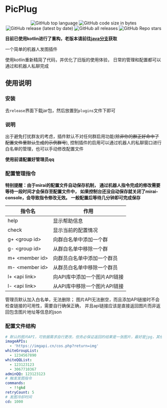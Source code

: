 # PicPlug

<p align="center">  
<img alt="GitHub top language" src="https://img.shields.io/github/languages/top/VatinaCharo/PicPlug?style=plastic">
<img alt="GitHub code size in bytes" src="https://img.shields.io/github/languages/code-size/VatinaCharo/PicPlug">
<img alt="GitHub release (latest by date)" src="https://img.shields.io/github/v/release/VatinaCharo/PicPlug">
<img alt="GitHub all releases" src="https://img.shields.io/github/downloads/VatinaCharo/PicPlug/total">
<img alt="GitHub Repo stars" src="https://img.shields.io/github/stars/VatinaCharo/PicPlug?style=social">
</p>

**目前已使用kotlin进行了重构，老版本请前往[java分支](https://github.com/VatinaCharo/PicPlug/tree/java)获取**

一个简单的机器人发图插件

使用kotlin重新精简了代码，并优化了旧版的使用体验，
日常的管理和配置都可以通过和机器人私聊完成

## 使用说明

### 安装

去`release`界面下载jar包，然后放置到`plugins`文件下即可

### 说明

出于避免打扰群友的考虑，插件默认不对任何群启用功能(~~除非你的群正好命中了配置文件里默认生成的示例群号~~),
控制插件的启用可以通过机器人的私聊窗口进行白名单的管理，也可以手动修改配置文件

**使用前请配置好管理员qq**

### 配置管理指令

**特别提醒：由于mirai的配置文件自动保存机制，
通过机器人指令完成的修改需要等待一段时间才会保存至配置文件中，
如果控制台还没自动保存就关闭了mirai-console，会导致指令修改无效。
一般配置后等待几分钟即可完成保存**

| 指令名              | 作用        |
|------------------|-----------|
| help             | 显示帮助信息    |
| check            | 显示当前的配置情况 |
| g+ \<group id\>  | 向群白名单中添加一个群     |
| g- \<group id\>  |  从群白名单中移除一个群         |
| m+ \<member id\> |  向群员白名单中添加一个群员         |
| m- \<member id\> |  从群员白名单中移除一个群员         |
| l+ \<api link\>  |  向API库中添加一个图片API链接         |
| l- \<api link\>  |  从API库中移除一个图片API链接         |

管理员默认加入白名单，无法删除；
图片API无法删空，而且添加API链接时不会检查链接的可用性，需要自行确保正确，
并且api链接应该是直接返回图片而非返回包含图片地址等信息的json

### 配置文件结构

```yaml
# 默认的图片API，可依据需求自行更改，但务必保证返回的结果是一张图片，最好是jpg，其他不做可用性保证
imageAPIs:
  - 'https://imgapi.cn/cos.php?return=img'
whiteGroupList:
  - 1234567890
whiteQQList:
  - 123123123
  - 3067710367
adminQQ: 123123123
# 触发发图指令
commands:
  - !!gkd
retryCount: 5
# 发图冷却时间
cd: 1000
```